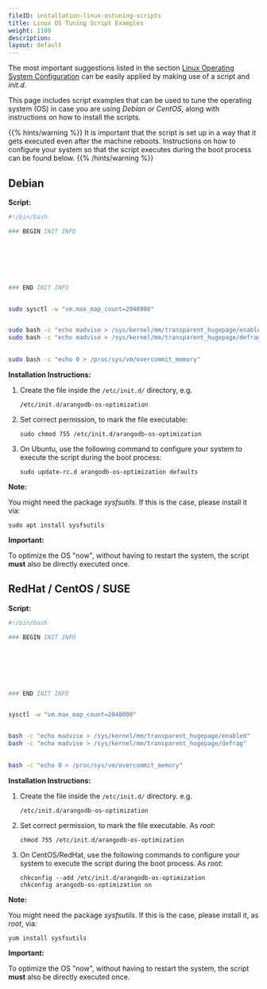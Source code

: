 ```yaml
---
fileID: installation-linux-ostuning-scripts
title: Linux OS Tuning Script Examples
weight: 1180
description: 
layout: default
---
```

The most important suggestions listed in the section
[Linux Operating System Configuration](installation-linux-osconfiguration)
can be easily applied by making use of a script and _init.d_.

This page includes script examples that can be used to tune the
operating system (OS) in case you are using _Debian_ or _CentOS_,
along with instructions on how to install the scripts.

{{% hints/warning %}}
It is important that the script is set up in a way that it gets
executed even after the machine reboots. Instructions on how to
configure your system so that the script executes during the
boot process can be found below.
{{% /hints/warning %}}

## Debian

**Script:**

```bash
#!/bin/bash

### BEGIN INIT INFO







### END INIT INFO


sudo sysctl -w "vm.max_map_count=2048000"


sudo bash -c "echo madvise > /sys/kernel/mm/transparent_hugepage/enabled"
sudo bash -c "echo madvise > /sys/kernel/mm/transparent_hugepage/defrag"
 

sudo bash -c "echo 0 > /proc/sys/vm/overcommit_memory"
```

**Installation Instructions:**

1. Create the file inside the `/etc/init.d/` directory, e.g.

   `/etc/init.d/arangodb-os-optimization`

2. Set correct permission, to mark the file executable:

   `sudo chmod 755 /etc/init.d/arangodb-os-optimization`

3. On Ubuntu, use the following command to configure your system
   to execute the script during the boot process:

   `sudo update-rc.d arangodb-os-optimization defaults`

**Note:**

You might need the package _sysfsutils_. If this is the case,
please install it via:

`sudo apt install sysfsutils`

**Important:**

To optimize the OS "now", without having to restart the system,
the script **must** also be directly executed once.

## RedHat / CentOS / SUSE

**Script:**

```bash
#!/bin/bash

### BEGIN INIT INFO







### END INIT INFO


sysctl -w "vm.max_map_count=2048000"


bash -c "echo madvise > /sys/kernel/mm/transparent_hugepage/enabled"
bash -c "echo madvise > /sys/kernel/mm/transparent_hugepage/defrag"
 

bash -c "echo 0 > /proc/sys/vm/overcommit_memory"
```

**Installation Instructions:**

1. Create the file inside the `/etc/init.d/` directory. e.g.

   `/etc/init.d/arangodb-os-optimization`

2. Set correct permission, to mark the file executable. As _root_:

   `chmod 755 /etc/init.d/arangodb-os-optimization`

3. On CentOS/RedHat, use the following commands to configure your system
   to execute the script during the boot process. As _root_:

   ```
   chkconfig --add /etc/init.d/arangodb-os-optimization
   chkconfig arangodb-os-optimization on
   ```

**Note:**

You might need the package _sysfsutils_. If this is the case,
please install it, as _root_, via:

`yum install sysfsutils`

**Important:**

To optimize the OS "now", without having to restart the system,
the script **must** also be directly executed once.
